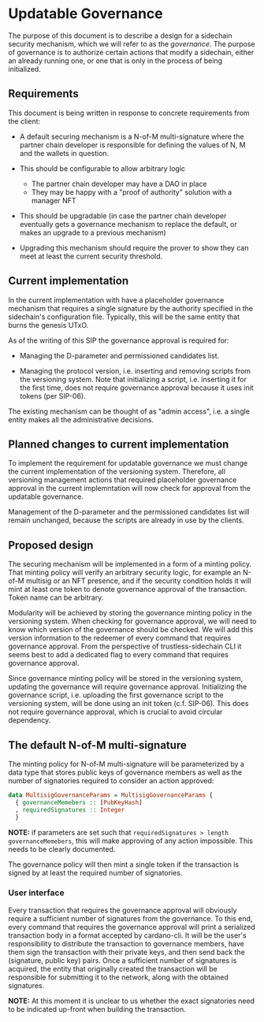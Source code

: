Updatable Governance
====================

The purpose of this document is to describe a design for a sidechain security
mechanism, which we will refer to as the *governance*.  The purpose of
governance is to authorize certain actions that modify a sidechain, either an
already running one, or one that is only in the process of being initialized.

Requirements
------------

This document is being written in response to concrete requirements from the
client:

  * A default securing mechanism is a N-of-M multi-signature where the partner
    chain developer is responsible for defining the values of N, M and the
    wallets in question.

  * This should be configurable to allow arbitrary logic
    - The partner chain developer may have a DAO in place
    - They may be happy with a "proof of authority" solution with a manager NFT

  * This should be upgradable (in case the partner chain developer eventually
    gets a governance mechanism to replace the default, or makes an upgrade to a
    previous mechanism)

  * Upgrading this mechanism should require the prover to show they can meet at
    least the current security threshold.

Current implementation
----------------------

In the current implementation with have a placeholder governance mechanism that
requires a single signature by the authority specified in the sidechain's
configuration file.  Typically, this will be the same entity that burns the
genesis UTxO.

As of the writing of this SIP the governance approval is required for:

  * Managing the D-parameter and permissioned candidates list.

  * Managing the protocol version, i.e. inserting and removing scripts from the
    versioning system.  Note that initializing a script, i.e. inserting it for
    the first time, does not require governance approval because it uses init
    tokens (per SIP-06).

The existing mechanism can be thought of as "admin access", i.e. a single entity
makes all the administrative decisions.

Planned changes to current implementation
-----------------------------------------

To implement the requirement for updatable governance we must change the current
implementation of the versioning system.  Therefore, all versioning management
actions that required placeholder governance approval in the current
implemntation will now check for approval from the updatable governance.

Management of the D-parameter and the permissioned candidates list will remain
unchanged, because the scripts are already in use by the clients.

Proposed design
---------------

The securing mechanism will be implemented in a form of a minting policy.  That
minting policy will verify an arbitrary security logic, for example an N-of-M
multisig or an NFT presence, and if the security condition holds it will mint at
least one token to denote governance approval of the transaction.  Token name
can be arbitrary.

Modularity will be achieved by storing the governance minting policy in the
versioning system.  When checking for governance approval, we will need to know
which version of the governance should be checked.  We will add this version
information to the redeemer of every command that requires governance approval.
From the perspective of trustless-sidechain CLI it seems best to add a dedicated
flag to every command that requires governance approval.

Since governance minting policy will be stored in the versioning system,
updating the governance will require governance approval.  Initializing the
governance script, i.e. uploading the first governance script to the versioning
system, will be done using an init token (c.f. SIP-06).  This does not
require governance approval, which is crucial to avoid circular dependency.

The default N-of-M multi-signature
----------------------------------

The minting policy for N-of-M multi-signature will be parameterized by a data
type that stores public keys of governance members as well as the number of
signatories required to consider an action approved:

```haskell
data MultisigGovernanceParams = MultisigGovernanceParams {
  { governanceMemebers :: [PubKeyHash]
  , requiredSignatures :: Integer
  }
```

**NOTE:** if parameters are set such that `requiredSignatures > length
governanceMemebers`, this will make approving of any action impossible.  This
needs to be clearly documented.

The governance policy will then mint a single token if the transaction is signed
by at least the required number of signatories.

### User interface

Every transaction that requires the governance approval will obviously require a
sufficient number of signatures from the governance.  To this end, every command
that requires the governance approval will print a serialized transaction body
in a format accepted by cardano-cli.  It will be the user's responsibility to
distribute the transaction to governance members, have them sign the transaction
with their private keys, and then send back the (signature, public key) pairs.
Once a sufficient number of signatures is acquired, the entity that originally
created the transaction will be responsible for submitting it to the network,
along with the obtained signatures.

**NOTE:** At this moment it is unclear to us whether the exact signatories need
to be indicated up-front when building the transaction.
